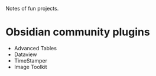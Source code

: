 Notes of fun projects.

# Obsidian community plugins

- Advanced Tables
- Dataview
- TimeStamper
- Image Toolkit


